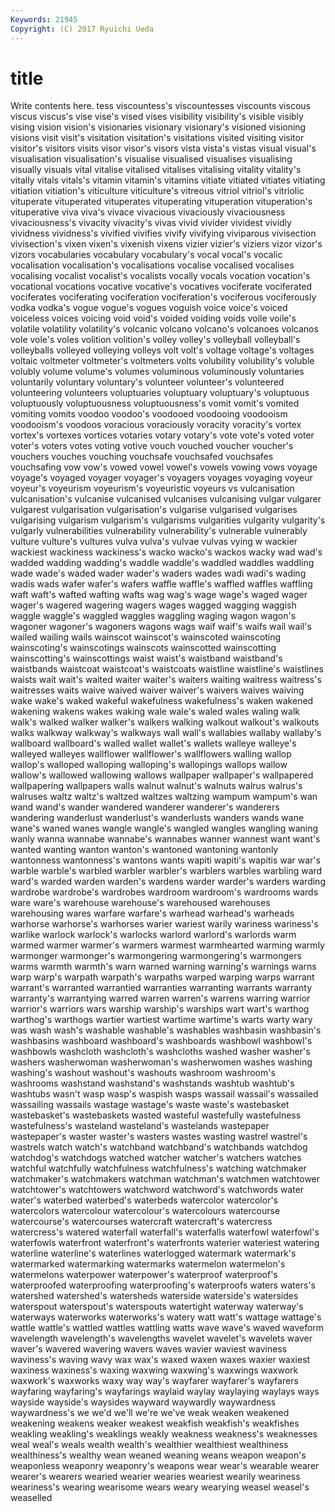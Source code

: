 ```yaml
---
Keywords: 21945 
Copyright: (C) 2017 Ryuichi Ueda
---
```


# title

Write contents here.
tess viscountess's viscountesses viscounts viscous viscus viscus's vise vise's
vised vises visibility visibility's visible visibly vising vision vision's visionaries
visionary visionary's visioned visioning visions visit visit's visitation visitation's visitations
visited visiting visitor visitor's visitors visits visor visor's visors vista
vista's vistas visual visual's visualisation visualisation's visualise visualised visualises visualising
visually visuals vital vitalise vitalised vitalises vitalising vitality vitality's vitally
vitals vitals's vitamin vitamin's vitamins vitiate vitiated vitiates vitiating vitiation
vitiation's viticulture viticulture's vitreous vitriol vitriol's vitriolic vituperate vituperated vituperates
vituperating vituperation vituperation's vituperative viva viva's vivace vivacious vivaciously vivaciousness
vivaciousness's vivacity vivacity's vivas vivid vivider vividest vividly vividness vividness's
vivified vivifies vivify vivifying viviparous vivisection vivisection's vixen vixen's vixenish
vixens vizier vizier's viziers vizor vizor's vizors vocabularies vocabulary vocabulary's
vocal vocal's vocalic vocalisation vocalisation's vocalisations vocalise vocalised vocalises vocalising
vocalist vocalist's vocalists vocally vocals vocation vocation's vocational vocations vocative
vocative's vocatives vociferate vociferated vociferates vociferating vociferation vociferation's vociferous vociferously
vodka vodka's vogue vogue's vogues voguish voice voice's voiced voiceless
voices voicing void void's voided voiding voids voile voile's volatile
volatility volatility's volcanic volcano volcano's volcanoes volcanos vole vole's voles
volition volition's volley volley's volleyball volleyball's volleyballs volleyed volleying volleys
volt volt's voltage voltage's voltages voltaic voltmeter voltmeter's voltmeters volts
volubility volubility's voluble volubly volume volume's volumes voluminous voluminously voluntaries
voluntarily voluntary voluntary's volunteer volunteer's volunteered volunteering volunteers voluptuaries voluptuary
voluptuary's voluptuous voluptuously voluptuousness voluptuousness's vomit vomit's vomited vomiting vomits
voodoo voodoo's voodooed voodooing voodooism voodooism's voodoos voracious voraciously voracity
voracity's vortex vortex's vortexes vortices votaries votary votary's vote vote's
voted voter voter's voters votes voting votive vouch vouched voucher
voucher's vouchers vouches vouching vouchsafe vouchsafed vouchsafes vouchsafing vow vow's
vowed vowel vowel's vowels vowing vows voyage voyage's voyaged voyager
voyager's voyagers voyages voyaging voyeur voyeur's voyeurism voyeurism's voyeuristic voyeurs
vs vulcanisation vulcanisation's vulcanise vulcanised vulcanises vulcanising vulgar vulgarer vulgarest
vulgarisation vulgarisation's vulgarise vulgarised vulgarises vulgarising vulgarism vulgarism's vulgarisms vulgarities
vulgarity vulgarity's vulgarly vulnerabilities vulnerability vulnerability's vulnerable vulnerably vulture vulture's
vultures vulva vulva's vulvae vulvas vying w wackier wackiest wackiness
wackiness's wacko wacko's wackos wacky wad wad's wadded wadding wadding's
waddle waddle's waddled waddles waddling wade wade's waded wader wader's
waders wades wadi wadi's wading wadis wads wafer wafer's wafers
waffle waffle's waffled waffles waffling waft waft's wafted wafting wafts
wag wag's wage wage's waged wager wager's wagered wagering wagers
wages wagged wagging waggish waggle waggle's waggled waggles waggling waging
wagon wagon's wagoner wagoner's wagoners wagons wags waif waif's waifs
wail wail's wailed wailing wails wainscot wainscot's wainscoted wainscoting wainscoting's
wainscotings wainscots wainscotted wainscotting wainscotting's wainscottings waist waist's waistband waistband's
waistbands waistcoat waistcoat's waistcoats waistline waistline's waistlines waists wait wait's
waited waiter waiter's waiters waiting waitress waitress's waitresses waits waive
waived waiver waiver's waivers waives waiving wake wake's waked wakeful
wakefulness wakefulness's waken wakened wakening wakens wakes waking wale wale's
waled wales waling walk walk's walked walker walker's walkers walking
walkout walkout's walkouts walks walkway walkway's walkways wall wall's wallabies
wallaby wallaby's wallboard wallboard's walled wallet wallet's wallets walleye walleye's
walleyed walleyes wallflower wallflower's wallflowers walling wallop wallop's walloped walloping
walloping's wallopings wallops wallow wallow's wallowed wallowing wallows wallpaper wallpaper's
wallpapered wallpapering wallpapers walls walnut walnut's walnuts walrus walrus's walruses
waltz waltz's waltzed waltzes waltzing wampum wampum's wan wand wand's
wander wandered wanderer wanderer's wanderers wandering wanderlust wanderlust's wanderlusts wanders
wands wane wane's waned wanes wangle wangle's wangled wangles wangling
waning wanly wanna wannabe wannabe's wannabes wanner wannest want want's
wanted wanting wanton wanton's wantoned wantoning wantonly wantonness wantonness's wantons
wants wapiti wapiti's wapitis war war's warble warble's warbled warbler
warbler's warblers warbles warbling ward ward's warded warden warden's wardens
warder warder's warders warding wardrobe wardrobe's wardrobes wardroom wardroom's wardrooms
wards ware ware's warehouse warehouse's warehoused warehouses warehousing wares warfare
warfare's warhead warhead's warheads warhorse warhorse's warhorses warier wariest warily
wariness wariness's warlike warlock warlock's warlocks warlord warlord's warlords warm
warmed warmer warmer's warmers warmest warmhearted warming warmly warmonger warmonger's
warmongering warmongering's warmongers warms warmth warmth's warn warned warning warning's
warnings warns warp warp's warpath warpath's warpaths warped warping warps
warrant warrant's warranted warrantied warranties warranting warrants warranty warranty's warrantying
warred warren warren's warrens warring warrior warrior's warriors wars warship
warship's warships wart wart's warthog warthog's warthogs wartier wartiest wartime
wartime's warts warty wary was wash wash's washable washable's washables
washbasin washbasin's washbasins washboard washboard's washboards washbowl washbowl's washbowls washcloth
washcloth's washcloths washed washer washer's washers washerwoman washerwoman's washerwomen washes
washing washing's washout washout's washouts washroom washroom's washrooms washstand washstand's
washstands washtub washtub's washtubs wasn't wasp wasp's waspish wasps wassail
wassail's wassailed wassailing wassails wastage wastage's waste waste's wastebasket wastebasket's
wastebaskets wasted wasteful wastefully wastefulness wastefulness's wasteland wasteland's wastelands wastepaper
wastepaper's waster waster's wasters wastes wasting wastrel wastrel's wastrels watch
watch's watchband watchband's watchbands watchdog watchdog's watchdogs watched watcher watcher's
watchers watches watchful watchfully watchfulness watchfulness's watching watchmaker watchmaker's watchmakers
watchman watchman's watchmen watchtower watchtower's watchtowers watchword watchword's watchwords water
water's waterbed waterbed's waterbeds watercolor watercolor's watercolors watercolour watercolour's watercolours
watercourse watercourse's watercourses watercraft watercraft's watercress watercress's watered waterfall waterfall's
waterfalls waterfowl waterfowl's waterfowls waterfront waterfront's waterfronts waterier wateriest watering
waterline waterline's waterlines waterlogged watermark watermark's watermarked watermarking watermarks watermelon
watermelon's watermelons waterpower waterpower's waterproof waterproof's waterproofed waterproofing waterproofing's waterproofs
waters waters's watershed watershed's watersheds waterside waterside's watersides waterspout waterspout's
waterspouts watertight waterway waterway's waterways waterworks waterworks's watery watt watt's
wattage wattage's wattle wattle's wattled wattles wattling watts wave wave's
waved waveform wavelength wavelength's wavelengths wavelet wavelet's wavelets waver waver's
wavered wavering wavers waves wavier waviest waviness waviness's waving wavy
wax wax's waxed waxen waxes waxier waxiest waxiness waxiness's waxing
waxwing waxwing's waxwings waxwork waxwork's waxworks waxy way way's wayfarer
wayfarer's wayfarers wayfaring wayfaring's wayfarings waylaid waylay waylaying waylays ways
wayside wayside's waysides wayward waywardly waywardness waywardness's we we'd we'll
we're we've weak weaken weakened weakening weakens weaker weakest weakfish
weakfish's weakfishes weakling weakling's weaklings weakly weakness weakness's weaknesses weal
weal's weals wealth wealth's wealthier wealthiest wealthiness wealthiness's wealthy wean
weaned weaning weans weapon weapon's weaponless weaponry weaponry's weapons wear
wear's wearable wearer wearer's wearers wearied wearier wearies weariest wearily
weariness weariness's wearing wearisome wears weary wearying weasel weasel's weaselled
